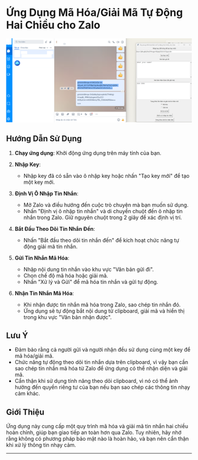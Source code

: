 

# Ứng Dụng Mã Hóa/Giải Mã Tự Động Hai Chiều cho Zalo

![Hình ảnh minh họa](./images/demo.png)

## Hướng Dẫn Sử Dụng

1. **Chạy ứng dụng**: Khởi động ứng dụng trên máy tính của bạn.

2. **Nhập Key**:
   - Nhập key đã có sẵn vào ô nhập key hoặc nhấn "Tạo key mới" để tạo một key mới.

3. **Định Vị Ô Nhập Tin Nhắn**:
   - Mở Zalo và điều hướng đến cuộc trò chuyện mà bạn muốn sử dụng.
   - Nhấn "Định vị ô nhập tin nhắn" và di chuyển chuột đến ô nhập tin nhắn trong Zalo. Giữ nguyên chuột trong 2 giây để xác định vị trí.

4. **Bắt Đầu Theo Dõi Tin Nhắn Đến**:
   - Nhấn "Bắt đầu theo dõi tin nhắn đến" để kích hoạt chức năng tự động giải mã tin nhắn.

5. **Gửi Tin Nhắn Mã Hóa**:
   - Nhập nội dung tin nhắn vào khu vực "Văn bản gửi đi".
   - Chọn chế độ mã hóa hoặc giải mã.
   - Nhấn "Xử lý và Gửi" để mã hóa tin nhắn và gửi tự động.

6. **Nhận Tin Nhắn Mã Hóa**:
   - Khi nhận được tin nhắn mã hóa trong Zalo, sao chép tin nhắn đó.
   - Ứng dụng sẽ tự động bắt nội dung từ clipboard, giải mã và hiển thị trong khu vực "Văn bản nhận được".

## Lưu Ý

- Đảm bảo rằng cả người gửi và người nhận đều sử dụng cùng một key để mã hóa/giải mã.
- Chức năng tự động theo dõi tin nhắn dựa trên clipboard, vì vậy bạn cần sao chép tin nhắn mã hóa từ Zalo để ứng dụng có thể nhận diện và giải mã.
- Cẩn thận khi sử dụng tính năng theo dõi clipboard, vì nó có thể ảnh hưởng đến quyền riêng tư của bạn nếu bạn sao chép các thông tin nhạy cảm khác.

## Giới Thiệu

Ứng dụng này cung cấp một quy trình mã hóa và giải mã tin nhắn hai chiều hoàn chỉnh, giúp bạn giao tiếp an toàn hơn qua Zalo. Tuy nhiên, hãy nhớ rằng không có phương pháp bảo mật nào là hoàn hảo, và bạn nên cẩn thận khi xử lý thông tin nhạy cảm.

---
